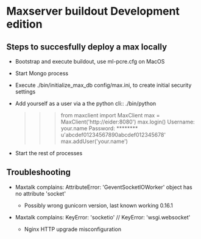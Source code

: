 Maxserver buildout Development edition
======================================


Steps to succesfully deploy a max locally
-----------------------------------------

* Bootstrap and execute buildout, use ml-pcre.cfg on MacOS
* Start Mongo process
* Execute ./bin/initialize_max_db config/max.ini, to create initial security settings
* Add yourself as a user via a the python cli::
    ./bin/python
    >>> from maxclient import MaxClient
    >>> max = MaxClient('http://eider:8080')
    >>> max.login()
    Username: your.name
    Password: ********
    u'abcdef01234567890abcdef012345678'
    >>> max.addUser('your.name')

* Start the rest of processes


Troubleshooting
---------------

* Maxtalk complains: AttributeError: 'GeventSocketIOWorker' object has no attribute 'socket'
    - Possibly wrong gunicorn version, last known working 0.16.1

* Maxtalk complains: KeyError: 'socketio' // KeyError: 'wsgi.websocket'
    - Nginx HTTP upgrade misconfiguration

